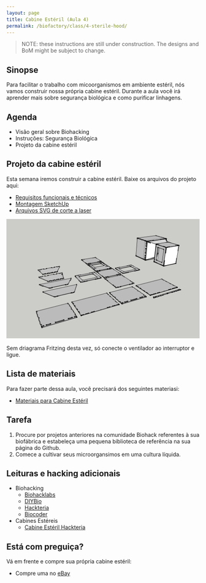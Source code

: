 ```yaml
---
layout: page
title: Cabine Estéril (Aula 4)
permalink: /biofactory/class/4-sterile-hood/
---
```


> NOTE: these instructions are still under construction. The designs and BoM might be subject to change.

## Sinopse

Para facilitar o trabalho com micoorganismos em ambiente estéril, nós vamos construir nossa própria cabine estéril. Durante a aula você irá aprender mais sobre segurança biológica e como purificar linhagens.

## Agenda

* Visão geral sobre Biohacking 
* Instruções: Segurança Biológica 
* Projeto da cabine estéril

## Projeto da cabine estéril

Esta semana iremos construir a cabine estéril. Baixe os arquivos do projeto aqui:

* [Requisitos funcionais e técnicos](/biofactory/class/4-sterile-hood/requirements/)
* [Montagem SketchUp](/biofactory/class/4/Sterile-Hood-Sketchup.skp)
* [Arquivos SVG de corte a laser](/biofactory/class/4/Sterile-Hood-SVGs.zip)

![Cabine Estéril](/biofactory/class/4/Sterile-Hood.png)

Sem driagrama Fritzing desta vez, só conecte o ventilador ao interruptor e ligue.

## Lista de materiais 

Para fazer parte dessa aula, você precisará dos seguintes materiasi:

* [Materiais para Cabine Estéril](/biofactory/class/4-sterile-hood/sterile-hood-materials/)

## Tarefa

1. Procure por projetos anteriores na comunidade Biohack referentes à sua biofábrica e estabeleça uma pequena biblioteca de referência na sua página do Github. 
2. Comece a cultivar seus microorgansimos em uma cultura líquida.

## Leituras e hacking adicionais

* Biohacking
  * [Biohacklabs](http://www.biohacklabs.org)
  * [DIYBio](http://www.diybio.org)
  * [Hackteria](http://www.hackteria.org)
  * [Biocoder](http://www.biocoder.com)
* Cabines Estéreis
  * [Cabine Estéril Hackteria](http://hackteria.org/wiki/index.php/DIY_Sterlisation_Hood)

## Está com preguiça?

Vá em frente e compre sua própria cabine estéril:

* Compre uma no [eBay](http://www.ebay.com/bhp/laminar-flow-hood)
